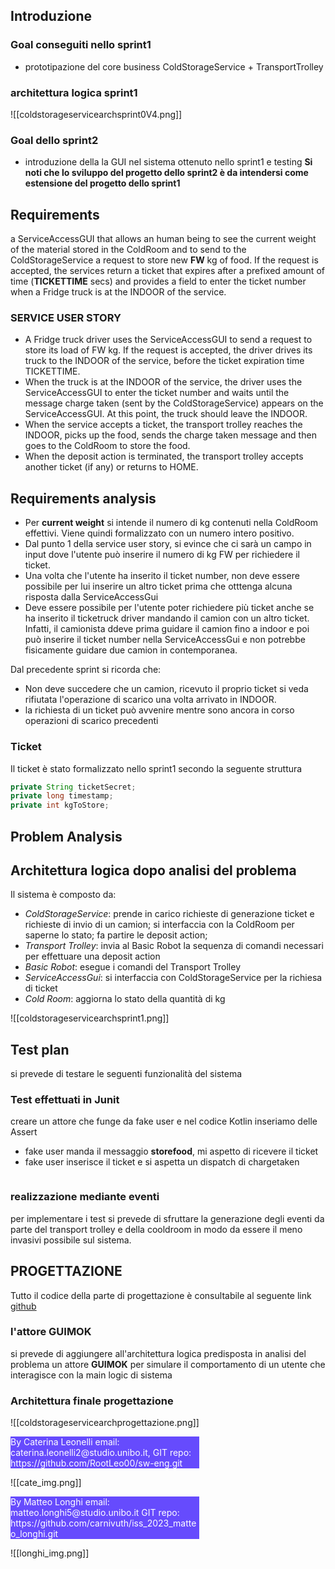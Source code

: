 
## Introduzione
### Goal conseguiti nello sprint1
- prototipazione del core business ColdStorageService + TransportTrolley
### architettura logica sprint1
![[coldstorageservicearchsprint0V4.png]]
### Goal dello sprint2
- introduzione della la GUI nel sistema ottenuto nello sprint1 e testing
**Si noti che lo sviluppo del progetto dello sprint2 è da intendersi come estensione del progetto dello sprint1**

## Requirements
a ServiceAccessGUI that allows an human being to see the current weight of the material stored in the ColdRoom and to send to the ColdStorageService a request to store new **FW** kg of food. If the request is accepted, the services return a ticket that expires after a prefixed amount of time (**TICKETTIME** secs) and provides a field to enter the ticket number when a Fridge truck is at the INDOOR of the service.

### SERVICE USER STORY
- A Fridge truck driver uses the ServiceAccessGUI to send a request to store its load of FW kg. If the request is accepted, the driver drives its truck to the INDOOR of the service, before the ticket expiration time TICKETTIME.
- When the truck is at the INDOOR of the service, the driver uses the ServiceAccessGUI to enter the ticket number and waits until the message charge taken (sent by the ColdStorageService) appears on the ServiceAccessGUI. At this  point, the truck should leave the INDOOR.
- When the service accepts a ticket, the transport trolley reaches the INDOOR, picks up the food, sends the charge taken message and then goes to the ColdRoom to store the food.
- When the deposit action is terminated, the transport trolley accepts another ticket (if any) or returns to HOME.

## Requirements analysis

- Per **current weight** si intende il numero di kg contenuti nella ColdRoom effettivi. Viene quindi formalizzato con un numero intero positivo.
- Dal punto 1 della service user story, si evince che ci sarà un campo in input dove l'utente può inserire il numero di kg FW per richiedere il ticket.
- Una volta che l'utente ha inserito il ticket number, non deve essere possibile per lui inserire un altro ticket prima che otttenga alcuna risposta dalla ServiceAccessGui
- Deve essere possibile per l'utente poter richiedere più ticket anche se ha inserito il ticketruck driver mandando il camion con un altro ticket. Infatti, il camionista ddeve prima guidare il camion fino a indoor e poi può inserire il ticket number nella ServiceAccessGui e non potrebbe fisicamente guidare due camion in contemporanea.

Dal precedente sprint si ricorda che:
- Non deve succedere che un camion, ricevuto il proprio ticket si veda rifiutata l'operazione di scarico una volta arrivato in INDOOR.
- la richiesta di un ticket può avvenire mentre sono ancora in corso operazioni di scarico precedenti


### Ticket
 Il ticket è stato formalizzato nello sprint1 secondo la seguente struttura
 ```java
private String ticketSecret;  
private long timestamp;  
private int kgToStore;    
``` 
 


## Problem Analysis


## Architettura logica dopo analisi del problema
Il sistema è composto da:
  - *ColdStorageService*: prende in carico richieste di generazione ticket e richieste di invio di un camion; si interfaccia con la ColdRoom per saperne lo stato; fa partire le deposit action;
  - *Transport Trolley*: invia al Basic Robot la sequenza di comandi necessari per effettuare una deposit action
  - *Basic Robot*: esegue i comandi del Transport Trolley
  - *ServiceAccessGui*: si interfaccia con ColdStorageService per la richiesa di ticket
  - *Cold Room*: aggiorna lo stato della quantità di kg

  ![[coldstorageservicearchsprint1.png]]


## Test plan
si prevede di testare le seguenti funzionalità del sistema


### Test effettuati in Junit
creare un attore che funge da fake user e nel codice Kotlin inseriamo delle Assert
- fake user manda il messaggio **storefood**, mi aspetto di ricevere il ticket
- fake user inserisce il ticket e si aspetta un dispatch di chargetaken

```Java


```

### realizzazione mediante eventi 
per implementare i test si prevede di sfruttare la generazione degli eventi da parte del transport trolley e della cooldroom in modo da essere il meno invasivi possibile sul sistema.

## PROGETTAZIONE

Tutto il codice della parte di progettazione è consultabile al seguente link [github](https://github.com/RootLeo00/robot-coldstorage/tree/main/sprint2)
### l'attore GUIMOK 
si prevede di aggiungere all'architettura logica predisposta in analisi del problema un attore **GUIMOK** per simulare il comportamento di un utente che interagisce con la main logic di sistema

### Architettura finale progettazione
![[coldstorageservicearchprogettazione.png]]


<div style="background-color:rgba(86, 56, 253, 0.9); width:60%;text-align:left;color:white">
        By Caterina Leonelli email: caterina.leonelli2@studio.unibo.it,
        GIT repo: https://github.com/RootLeo00/sw-eng.git
    </div>

![[cate_img.png]]

<div style="background-color:rgba(86, 56, 253, 0.9); width:60%;text-align:left;color:white">
By Matteo Longhi email: matteo.longhi5@studio.unibo.it
GIT repo: https://github.com/carnivuth/iss_2023_matteo_longhi.git
</div>


![[longhi_img.png]]